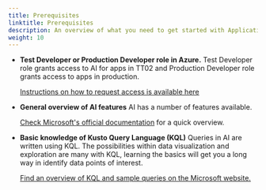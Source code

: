 ```yaml
---
title: Prerequisites
linktitle: Prerequisites
description: An overview of what you need to get started with Application Insights for Altinn Apps.
weight: 10
---
```


- **Test Developer or Production Developer role in Azure.**
    Test Developer role grants access to AI for apps in TT02 and Production Developer role grants access to apps in production.

    [Instructions on how to request access is available here](/altinn-studio/guides/administration/access-management/apps/)

- **General overview of AI features**
    AI has a number of features available.

    [Check Microsoft's official documentation](https://learn.microsoft.com/en-us/azure/azure-monitor/app/app-insights-overview?tabs=net)
    for a quick overview.

- **Basic knowledge of Kusto Query Language (KQL)**
    Queries in AI are written using KQL. The possibilities within data visualization and exploration are many with KQL,
    learning the basics will get you a long way in identify data points of interest.

    [Find an overview of KQL and sample queries on the Microsoft website.](https://learn.microsoft.com/en-us/azure/data-explorer/kusto/query/)
